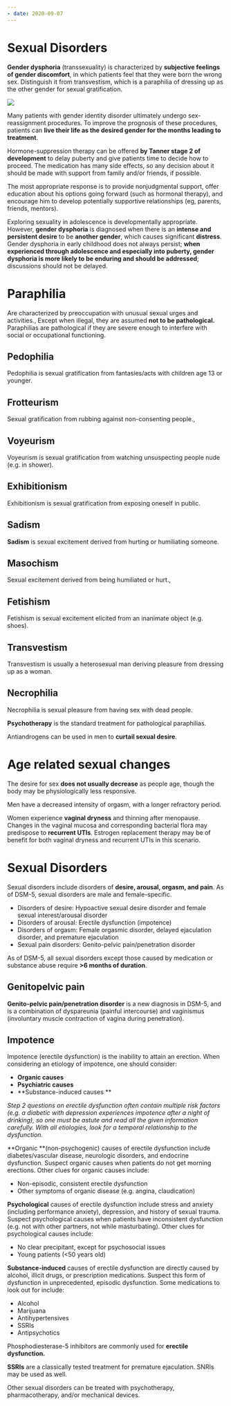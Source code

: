 ```yaml
---
- date: 2020-09-07
---
```


# Sexual Disorders

<!-- gender dysphoria is, aka, vs transvestism.. -->

**Gender dysphoria** (transsexuality) is characterized by **subjective feelings of gender discomfort**, in which patients feel that they were born the wrong sex. Distinguish it from transvestism, which is a paraphilia of dressing up as the other gender for sexual gratification.

![](https://photos.thisispiggy.com/file/wikiFiles/L30074.png)

Many patients with gender identity disorder ultimately undergo sex-reassignment procedures. To improve the prognosis of these procedures, patients can **live their life as the desired gender for the months leading to treatment**.

Hormone-suppression therapy can be offered **by Tanner stage 2 of development** to delay puberty and give patients time to decide how to proceed.  The medication has many side effects, so any decision about it should be made with support from family and/or friends, if possible.

The most appropriate response is to provide nonjudgmental support, offer education about his options going forward (such as hormonal therapy), and encourage him to develop potentially supportive relationships (eg, parents, friends, mentors).

<!-- gender dysphoria vs exploring sexuality in adolescent.. -->

Exploring sexuality in adolescence is developmentally appropriate.  However, **gender dysphoria** is diagnosed when there is an **intense and persistent desire** to be **another gender**, which causes significant **distress**.  Gender dysphoria in early childhood does not always persist; **when experienced through adolescence and especially into puberty, gender dysphoria is more likely to be enduring and should be addressed**; discussions should not be delayed.

# Paraphilia

<!-- paraphilia is -->

Are characterized by preoccupation with unusual sexual urges and activities., Except when illegal, they are assumed **not to be pathological.** Paraphilias are pathological if they are severe enough to interfere with social or occupational functioning.

## Pedophilia

<!-- ignore.. -->

Pedophilia is sexual gratification from fantasies/acts with children age 13 or younger.

## Frotteurism

<!-- frotteurism is -->

Sexual gratification from rubbing against non-consenting people.,

## Voyeurism

<!-- ignore.. -->

Voyeurism is sexual gratification from watching unsuspecting people nude (e.g. in shower).

## Exhibitionism

Exhibitionism is sexual gratification from exposing oneself in public.

## Sadism

**Sadism** is sexual excitement derived from hurting or humiliating someone.

## Masochism

<!-- masochism is -->

Sexual excitement derived from being humiliated or hurt.,

## Fetishism

<!-- ignore.. -->

Fetishism is sexual excitement elicited from an inanimate object (e.g. shoes).

## Transvestism

Transvestism is usually a heterosexual man deriving pleasure from dressing up as a woman.

## Necrophilia

Necrophilia is sexual pleasure from having sex with dead people.

**Psychotherapy** is the standard treatment for pathological paraphilias.

Antiandrogens can be used in men to **curtail sexual desire**.

# Age related sexual changes

The desire for sex **does not usually decrease** as people age, though the body may be physiologically less responsive.

Men have a decreased intensity of orgasm, with a longer refractory period.

Women experience **vaginal dryness** and thinning after menopause. Changes in the vaginal mucosa and corresponding bacterial flora may predispose to **recurrent UTIs**. Estrogen replacement therapy may be of benefit for both vaginal dryness and recurrent UTIs in this scenario.

# Sexual Disorders

<!-- stages of sex. Disorders of each. Timing required for diagnosis.. -->

Sexual disorders include disorders of **desire, arousal, orgasm, and pain**. As of DSM-5, sexual disorders are male and female-specific.

- Disorders of desire: Hypoactive sexual desire disorder and female sexual interest/arousal disorder
- Disorders of arousal: Erectile dysfunction (impotence)
- Disorders of orgasm: Female orgasmic disorder, delayed ejaculation disorder, and premature ejaculation
- Sexual pain disorders: Genito-pelvic pain/penetration disorder

As of DSM-5, all sexual disorders except those caused by medication or substance abuse require **>6 months of duration**.

## Genitopelvic pain

<!-- Genito-pelvic pain/penetration disorder is.. -->

**Genito-pelvic pain/penetration disorder** is a new diagnosis in DSM-5, and is a combination of dyspareunia (painful intercourse) and vaginismus (involuntary muscle contraction of vagina during penetration).

## Impotence

<!-- impotence types of causes and examples.. -->

Impotence (erectile dysfunction) is the inability to attain an erection. When considering an etiology of impotence, one should consider:

- **Organic causes**
- **Psychiatric causes**
- \*\*Substance-induced causes \*\*

_Step 2 questions on erectile dysfunction often contain multiple risk factors (e.g. a diabetic with depression experiences impotence after a night of drinking), so one must be astute and read all the given information carefully. With all etiologies, look for a temporal relationship to the dysfunction._

\*\*Organic \*\*(non-psychogenic) causes of erectile dysfunction include diabetes/vascular disease, neurologic disorders, and endocrine dysfunction. Suspect organic causes when patients do not get morning erections. Other clues for organic causes include:

- Non-episodic, consistent erectile dysfunction
- Other symptoms of organic disease (e.g. angina, claudication)

**Psychological** causes of erectile dysfunction include stress and anxiety (including performance anxiety), depression, and history of sexual trauma. Suspect psychological causes when patients have inconsistent dysfunction (e.g. not with other partners, not while masturbating). Other clues for psychological causes include:

- No clear precipitant, except for psychosocial issues
- Young patients (<50 years old)

**Substance-induced** causes of erectile dysfunction are directly caused by alcohol, illicit drugs, or prescription medications. Suspect this form of dysfunction in unprecedented, episodic dysfunction. Some medications to look out for include:

- Alcohol
- Marijuana
- Antihypertensives
- SSRIs
- Antipsychotics

<!-- ignore.. -->

Phosphodiesterase-5 inhibitors are commonly used for **erectile dysfunction.**

<!-- premature ejaculation treatment.. -->

**SSRIs** are a classically tested treatment for premature ejaculation. SNRIs may be used as well.

<!-- ignore.. -->

Other sexual disorders can be treated with psychotherapy, pharmacotherapy, and/or mechanical devices.
